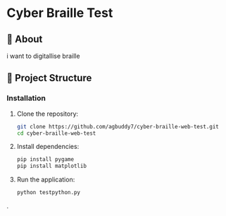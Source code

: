 # Cyber Braille  Test



## 📖 About
i want to digitallise braille


## 📁 Project Structure


### Installation

1. Clone the repository:
   ```bash
   git clone https://github.com/agbuddy7/cyber-braille-web-test.git
   cd cyber-braille-web-test
   ```

2. Install dependencies:
   ```bash
   pip install pygame
   pip install matplotlib
   ```

3. Run the application:
   ```bash
   python testpython.py
   ```
.
